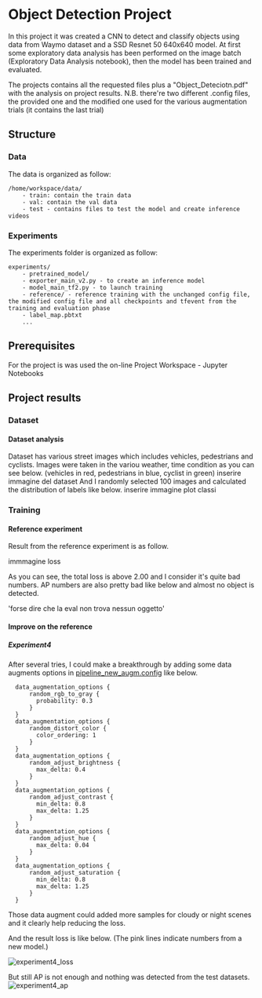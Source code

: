 # Object Detection Project
In this project it was created a CNN to detect and classify objects using data from Waymo dataset and a SSD Resnet 50 640x640 model. At first some exploratory data analysis has been performed on the image batch  (Exploratory Data Analysis notebook), then the model has been trained and evaluated.

The projects contains all the requested files plus a "Object_Deteciotn.pdf" with the analysis on project results. N.B. there're two different .config files, the provided one and the modified one used for the various augmentation trials (it contains the last trial)
## Structure
### Data
The data is organized as follow:
```
/home/workspace/data/
    - train: contain the train data
    - val: contain the val data
    - test - contains files to test the model and create inference videos
```
### Experiments
The experiments folder is organized as follow:
```
experiments/
    - pretrained_model/
    - exporter_main_v2.py - to create an inference model
    - model_main_tf2.py - to launch training
    - reference/ - reference training with the unchanged config file, the modified config file and all checkpoints and tfevent from the training and evaluation phase
    - label_map.pbtxt
    ...
```
## Prerequisites
For the project is was used the on-line Project Workspace - Jupyter Notebooks

## Project results
### Dataset
#### Dataset analysis
Dataset has various street images which includes vehicles, pedestrians and cyclists. Images were taken in the variou weather, time condition as you can see below. (vehicles in red, pedestrians in blue, cyclist in green)
inserire immagine del dataset
And I randomly selected 100 images and calculated the distribution of labels like below.
inserire immagine plot classi
### Training
#### Reference experiment
Result from the reference experiment is as follow.

immmagine loss

As you can see, the total loss is above 2.00 and I consider it's quite bad numbers.
AP numbers are also pretty bad like below and almost no object is detected.

'forse dire che la eval non trova nessun oggetto'

#### Improve on the reference

##### Experiment4

After several tries, I could make a breakthrough by adding some data augments options in [pipeline_new_augm.config](experiments/experiment4/pipeline_new.config) like below.

```
  data_augmentation_options {
      random_rgb_to_gray {
        probability: 0.3
      }
  }
  data_augmentation_options {
      random_distort_color {
        color_ordering: 1
      }
  }
  data_augmentation_options {
      random_adjust_brightness {
        max_delta: 0.4
      }
  }
  data_augmentation_options {
      random_adjust_contrast {
        min_delta: 0.8
        max_delta: 1.25
      }
  }
  data_augmentation_options {
      random_adjust_hue {
        max_delta: 0.04
      }
  }
  data_augmentation_options {
      random_adjust_saturation {
        min_delta: 0.8
        max_delta: 1.25
      }
  }
```

Those data augment could added more samples for cloudy or night scenes and it clearly help reducing the loss.

And the result loss is like below. (The pink lines indicate numbers from a new model.)

![experiment4_loss](pics/experiment4_loss.png)

But still AP is not enough and nothing was detected from the test datasets.
![experiment4_ap](pics/experiment4_ap.png)
